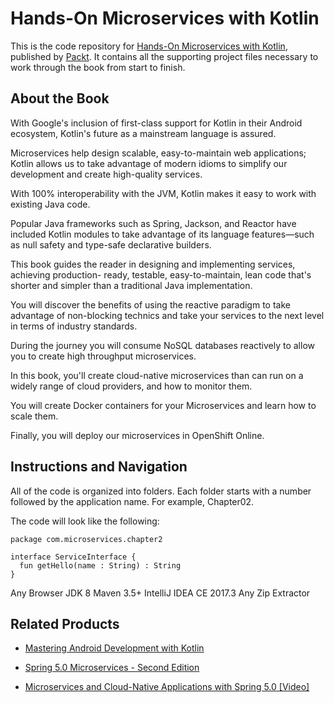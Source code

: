 # Hands-On Microservices with Kotlin
This is the code repository for [Hands-On Microservices with Kotlin](https://www.packtpub.com/web-development/microservices-kotlin?utm_source=github&utm_medium=repository&utm_campaign=9781788471459), published by [Packt](https://www.packtpub.com/?utm_source=github). It contains all the supporting project files necessary to work through the book from start to finish.
## About the Book
With Google's inclusion of first-class support for Kotlin in their Android ecosystem, Kotlin's future as a mainstream language is assured.

Microservices help design scalable, easy-to-maintain web applications; Kotlin allows us to take advantage of modern idioms to simplify our development and create high-quality services.

With 100% interoperability with the JVM, Kotlin makes it easy to work with existing Java code.

Popular Java frameworks such as Spring, Jackson, and Reactor have included Kotlin modules to take advantage of its language features—such as null safety and type-safe declarative builders.

This book guides the reader in designing and implementing services, achieving production- ready, testable, easy-to-maintain, lean code that's shorter and simpler than a traditional Java implementation.

You will discover the benefits of using the reactive paradigm to take advantage of non-blocking technics and take your services to the next level in terms of industry standards.

During the journey you will consume NoSQL databases reactively to allow you to create high throughput microservices.

In this book, you'll create cloud-native microservices than can run on a widely range of cloud providers, and how to monitor them.

You will create Docker containers for your Microservices and learn how to scale them.

Finally, you will deploy our microservices in OpenShift Online.

## Instructions and Navigation
All of the code is organized into folders. Each folder starts with a number followed by the application name. For example, Chapter02.



The code will look like the following:
```
package com.microservices.chapter2

interface ServiceInterface {
  fun getHello(name : String) : String
}
```

Any Browser
JDK 8
Maven 3.5+
IntelliJ IDEA CE 2017.3
Any Zip Extractor

## Related Products
* [Mastering Android Development with Kotlin](https://www.packtpub.com/application-development/mastering-android-development-kotlin?utm_source=github&utm_medium=repository&utm_campaign=9781788473699)

* [Spring 5.0 Microservices - Second Edition](https://www.packtpub.com/application-development/spring-50-microservices-second-edition?utm_source=github&utm_medium=repository&utm_campaign=9781787127685)

* [Microservices and Cloud-Native Applications with Spring 5.0 [Video]](https://www.packtpub.com/application-development/microservices-and-cloud-native-applications-spring-50-video?utm_source=github&utm_medium=repository&utm_campaign=9781788831727)
